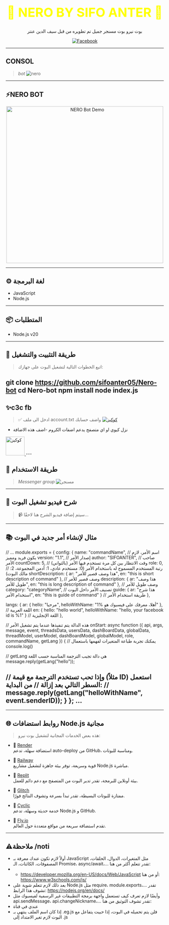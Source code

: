 <h1 align="center" style="color: yellow; font-size: 40px;">💛 NERO BY SIFO ANTER 💛</h1>
<p align="center">بوت نيرو بوت مسنجر جميل تم تطويره من قبل سيف الدين عنتر</p>
<p align="center">
  <a href="https://www.facebook.com/sifo.anter.2025">
   <img src="https://img.icons8.com/color/48/000000/facebook-new.png" alt="Facebook" />
  </a>
</p>


---
## CONSOL
>  *bot*
> ![nero](https://iili.io/FJtZPnV.jpg)
--- 

## ⚡NERO BOT

<p align="center">
  <img src="https://i.ibb.co/tPpyVqhC/a6eb2f38b2323718b0e318ed2b59f57e.gif" alt="NERO Bot Demo" width="500" />
</p>

---

## ⚙️ لغة البرمجة

- JavaScript
- Node.js

---

## 📦 المتطلبات

- Node.js v20

---

## 🧰 طريقة التثبيت والتشغيل

> اتبع الخطوات التالية لتشغيل البوت على جهازك:

git clone https://github.com/sifoanter05/Nero-bot
cd Nero-bot
npm install
node index.js
---
## ✨c3c fb 
>✅ ادخل الى ملف account.txt واضف حسابك
[![كوكيز](https://cdn-icons-png.flaticon.com/128/1047/1047711.png)](https://chromewebstore.google.com/detail/c3c-fbstate-utility/nlgehefndkobdignlfhapfpggielmdph?pli=1)
- نزل كيوي او اي متصفح يدعم اضفات الكروم 
-اضف هذه الاضافة
<a href="https://example.com" target="_blank">
  <img src="https://media.giphy.com/media/ZebTmyvw85gnm/giphy.gif" width="60" alt="كوكيز">
</a>
---

## 🚀 طريقة الاستخدام

>  *Messenger group*
> ![مسنجر](https://iili.io/FJs90kG.md.png) 

---

## 🎥 شرح فيديو تشغيل البوت

> 📹 سيتم إضافة فيديو الشرح هنا لاحقًا...

---

## 📚 مثال لإنشاء أمر جديد في البوت

// ... module.exports = {
 config: {
  name: "commandName", // اسم الأمر، لازم يكون فريد ومميز
  version: "1.1", // إصدار الأمر
  author: "SIFOANTER", // صاحب الأمر
  countDown: 5, // وقت الانتظار بين كل مرة تستخدم فيها الأمر (بالثواني)
  role: 0, // رتبة المستخدم المسموح له باستخدام الأمر (0: مستخدم عادي، 1: أدمن المجموعة، 2: مالك البوت)
  shortDescription: {
   ar: "هذا وصف قصير للأمر",
   en: "this is short description of command"
  }, // وصف قصير للأمر
  description: {
   ar: "هذا وصف طويل للأمر",
   en: "this is long description of command"
  }, // وصف طويل للأمر
  category: "categoryName", // تصنيف الأمر داخل البوت
  guide: {
   ar: "هذا شرح استخدام الأمر",
   en: "this is guide of command"
  } // طريقة استخدام الأمر
 },

 langs: {
  ar: {
   hello: "مرحبا",
   helloWithName: "أهلا، معرفك على فيسبوك هو %1"
  }, // اللغة العربية
  en: {
   hello: "hello world",
   helloWithName: "hello, your facebook id is %1"
  } // اللغة الإنجليزية
 },

 // هذه الدالة يتم تنفيذها عندما يتم تشغيل الأمر
 onStart: async function ({ api, args, message, event, threadsData, usersData, dashBoardData, globalData, threadModel, userModel, dashBoardModel, globalModel, role, commandName, getLang }) {
  // يمكنك تجربة طباعة المتغيرات لفهمها باستعمال console.log()

  // getLang هي دالة تجيب الترجمة المناسبة حسب اللغة
  message.reply(getLang("hello"));

  // وإذا تحب تستخدم الترجمة مع قيمة (مثلاً ID) استعمل السطر التالي بعد إزالة // من البداية:
  // message.reply(getLang("helloWithName", event.senderID));
 }
}; ...
---
---

## 🌐 روابط استضافات Node.js مجانية

> هذه بعض الخدمات المجانية لتشغيل بوت نيرو:

- 🔹 [Render](https://render.com/)  
  استضافة سهلة، تدعم auto-deploy من GitHub، ومناسبة للبوتات.

- 🔹 [Railway](https://railway.app/)  
  قوية وسريعة، توفر بيئة جاهزة لتشغيل مشاريع Node.js مباشرة.

- 🔹 [Replit](https://replit.com/)  
  بيئة أونلاين للبرمجة، تقدر تدير البوت من المتصفح مع دعم دائم للعمل.

- 🔹 [Glitch](https://glitch.com/)  
  ممتازة للبوتات البسيطة، تقدر تبدأ بسرعة وتشوف النتائج فورًا.

- 🔹 [Cyclic](https://www.cyclic.sh/)  
  خدمة حديثة وسهلة، تدعم Node.js و GitHub.

- 🔹 [Fly.io](https://fly.io/)  
  تقدم استضافة سريعة من مواقع متعددة حول العالم.
---
## ⚠️ملاحظة /noti 
 * أولاً لازم تكون عندك معرفة بـ JavaScript مثل المتغيرات، الدوال، الحلقات، المصفوفات، الكائنات، الـ Promise، async/await،... تقدر تتعلم أكثر من هنا:
 * * https://developer.mozilla.org/en-US/docs/Web/JavaScript أو من هنا: https://www.w3schools.com/js/
 * بعد ذلك لازم تتعلم شوية على Node.js مثل require، module.exports،... تقدر تشوف هذا الرابط: https://nodejs.org/en/docs/
 * وأيضًا لازم تعرف كيف تستعمل واجهة برمجة التطبيقات غير الرسمية لفيسبوك مثل api.sendMessage، api.changeNickname،... تقدر تشوف التوثيق من هنا:
 * عندي في قناة
 * إذا كان اسم الملف ينتهي بـ .eg.js فلن يتم تحميله في البوت، إذا حبيت يتفاعل مع البوت لازم تغير الامتداد إلى .js
